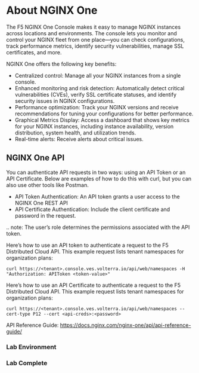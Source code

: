 # About NGINX One

The F5 NGINX One Console makes it easy to manage NGINX instances across locations and environments. The console lets you monitor and control your NGINX fleet from one place—you can check configurations, track performance metrics, identify security vulnerabilities, manage SSL certificates, and more.

NGINX One offers the following key benefits:

- Centralized control: Manage all your NGINX instances from a single console.
- Enhanced monitoring and risk detection: Automatically detect critical vulnerabilities (CVEs), verify SSL certificate statuses, and identify security issues in NGINX configurations.
- Performance optimization: Track your NGINX versions and receive recommendations for tuning your configurations for better performance.
- Graphical Metrics Display: Access a dashboard that shows key metrics for your NGINX instances, including instance availability, version distribution, system health, and utilization trends.
- Real-time alerts: Receive alerts about critical issues.

## NGINX One API

You can authenticate API requests in two ways: using an API Token or an API Certificate. Below are examples of how to do this with curl, but you can also use other tools like Postman.


- API Token Authentication: An API token grants a user access to the NGINX One REST API
- API Certificate Authentication: Include the client certificate and password in the request. 

.. note: The user’s role determines the permissions associated with the API token.

Here’s how to use an API token to authenticate a request to the F5 Distributed Cloud API. This example request lists tenant namespaces for organization plans:

```
curl https://<tenant>.console.ves.volterra.io/api/web/namespaces -H "Authorization: APIToken <token-value>"
```

Here’s how to use an API Certificate to authenticate a request to the F5 Distributed Cloud API. This example request lists tenant namespaces for organization plans:

```
curl https://<tenant>.console.ves.volterra.io/api/web/namespaces --cert-type P12 --cert <api-creds>:<password>
```

API Reference Guide: https://docs.nginx.com/nginx-one/api/api-reference-guide/

### Lab Environment

### Lab Complete
